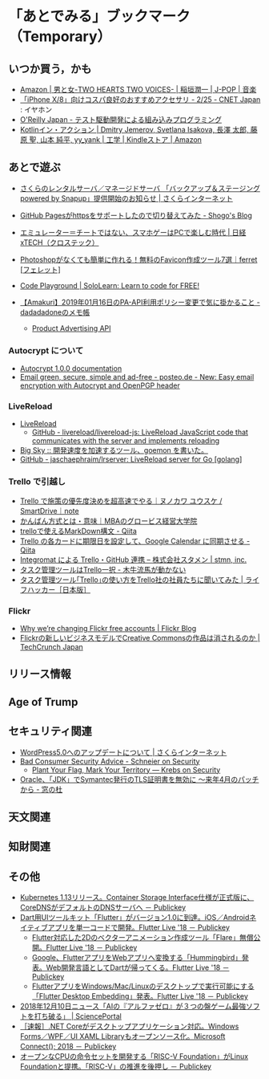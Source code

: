 # 「あとでみる」ブックマーク（Temporary）

## いつか買う，かも

- [Amazon | 男と女-TWO HEARTS TWO VOICES- | 稲垣潤一 | J-POP | 音楽](https://www.amazon.co.jp/exec/obidos/ASIN/B001G6RB7W/baldandersinf-22/)
- [「iPhone X/8」向けコスパ良好のおすすめアクセサリ - 2/25 - CNET Japan](https://japan.cnet.com/article/35112045/2/) : イヤホン
- [O'Reilly Japan - テスト駆動開発による組み込みプログラミング](https://www.oreilly.co.jp/books/9784873116143/)
- [Kotlinイン・アクション | Dmitry Jemerov, Svetlana Isakova, 長澤 太郎, 藤原 聖, 山本 純平, yy_yank | 工学 | Kindleストア | Amazon](https://www.amazon.co.jp/exec/obidos/ASIN/B076Q2L1M6/baldandersinf-22/)

## あとで遊ぶ

- [さくらのレンタルサーバ／マネージドサーバ 「バックアップ＆ステージング powered by Snapup」提供開始のお知らせ | さくらインターネット](https://www.sakura.ad.jp/news/sakurainfo/newsentry.php?id=1848)
- [GitHub Pagesがhttpsをサポートしたので切り替えてみた - Shogo's Blog](https://shogo82148.github.io/blog/2016/06/10/github-page-supports-https/)
- [エミュレーター＝チートではない、スマホゲーはPCで楽しむ時代 | 日経 xTECH（クロステック）](http://tech.nikkeibp.co.jp/atcl/nxt/column/18/00134/030200021/)

- [Photoshopがなくても簡単に作れる！無料のFavicon作成ツール7選｜ferret [フェレット]](https://ferret-plus.com/2610)

- [Code Playground | SoloLearn: Learn to code for FREE!](https://www.sololearn.com/Codes/)

- [【Amakuri】2019年01月16日のPA-API利用ポリシー変更で気に掛かること - dadadadoneのメモ帳](https://blog.dadadadone.com/archives/159)
    - [Product Advertising API](https://images-na.ssl-images-amazon.com/images/G/09/associates/paapi/dg/index.html)

### Autocrypt について

- [Autocrypt 1.0.0 documentation](https://autocrypt.org/)
- [Email green, secure, simple and ad-free - posteo.de - New: Easy email encryption with Autocrypt and OpenPGP header](https://posteo.de/en/blog/new-easy-email-encryption-with-autocrypt-and-openpgp-header)

### LiveReload

- [LiveReload](http://livereload.com/)
    - [GitHub - livereload/livereload-js: LiveReload JavaScript code that communicates with the server and implements reloading](https://github.com/livereload/livereload-js)
- [Big Sky :: 開発速度を加速するツール、goemon を書いた。](https://mattn.kaoriya.net/software/lang/go/20150223224545.htm)
- [GitHub - jaschaephraim/lrserver: LiveReload server for Go [golang]](https://github.com/jaschaephraim/lrserver)

### Trello で引越し

- [Trello で施策の優先度決めを超高速でやる｜ヌノカワ ユウスケ / SmartDrive｜note](https://note.mu/ynunokawa/n/nd9df585d2399)
- [かんばん方式とは・意味｜MBAのグロービス経営大学院](https://mba.globis.ac.jp/about_mba/glossary/detail-11756.html)
- [trelloで使えるMarkDown構文 - Qiita](https://qiita.com/hirokishirai/items/77b59a13ddb8b7d782c1)
- [Trello の各カードに期限日を設定して、Google Calendar に同期させる - Qiita](https://qiita.com/matsuoshi/items/293608fbacf5d9d09d0d)
- [Integromat による Trello・GitHub 連携 – 株式会社スタメン | stmn, inc.](https://stmn.co.jp/tech/1227)
- [タスク管理ツールはTrello一択 - 木牛流馬が動かない](http://euphoniumize-45th.hatenablog.com/entry/2017/12/04/230113)
- [タスク管理ツール｢Trello｣の使い方をTrello社の社員たちに聞いてみた | ライフハッカー［日本版］](https://www.lifehacker.jp/2017/01/170117_trellotrello.html)

### Flickr 

- [Why we’re changing Flickr  free accounts | Flickr Blog](https://blog.flickr.net/en/2018/11/01/changing-flickr-free-accounts-1000-photos/)
- [Flickrの新しいビジネスモデルでCreative Commonsの作品は消されるのか  |  TechCrunch Japan](https://jp.techcrunch.com/2018/11/03/2018-11-02-flickrs-new-business-model-could-see-works-deleted-from-creative-commons/)


## リリース情報


## Age of Trump


## セキュリティ関連

- [WordPress5.0へのアップデートについて | さくらインターネット](https://www.sakura.ad.jp/information/announcements/2018/12/05/1968198878/)
- [Bad Consumer Security Advice - Schneier on Security](https://www.schneier.com/blog/archives/2018/12/bad_consumer_se.html)
    - [Plant Your Flag, Mark Your Territory —  Krebs on Security](https://krebsonsecurity.com/2018/06/plant-your-flag-mark-your-territory/)
- [Oracle、「JDK」でSymantec発行のTLS証明書を無効に ～来年4月のパッチから - 窓の杜](https://forest.watch.impress.co.jp/docs/news/1157470.html)

## 天文関連


## 知財関連


## その他

- [Kubernetes 1.13リリース。Container Storage Interface仕様が正式版に、CoreDNSがデフォルトのDNSサーバへ － Publickey](https://www.publickey1.jp/blog/18/kubernetes_113container_storage_interfacecorednsdns.html)
- [Dart用UIツールキット「Flutter」がバージョン1.0に到達。iOS／Androidネイティブアプリを単一コードで開発。Flutter Live '18 － Publickey](https://www.publickey1.jp/blog/18/dartuiflutter10iosandroidflutter_live_18.html)
    - [Flutter対応した2Dのベクターアニメーション作成ツール「Flare」無償公開。Flutter Live '18 － Publickey](https://www.publickey1.jp/blog/18/flutter2dflareflutter_live_18.html)
    - [Google、FlutterアプリをWebアプリへ変換する「Hummingbird」発表。Web開発言語としてDartが帰ってくる。Flutter Live '18 － Publickey](https://www.publickey1.jp/blog/18/googleflutterwebhummingbirdwebdartflutter_live_18.html)
    - [FlutterアプリをWindows/Mac/Linuxのデスクトップで実行可能にする「Flutter Desktop Embedding」発表。Flutter Live '18 － Publickey](https://www.publickey1.jp/blog/18/flutterwindowsmaclinuxflutter_desktop_embeddingflutter_live_18.html)
- [2018年12月10日ニュース「AIの『アルファゼロ』が３つの盤ゲーム最強ソフトを打ち破る」 | SciencePortal](https://scienceportal.jst.go.jp/news/newsflash_review/newsflash/2018/12/20181210_01.html)
- [［速報］.NET Coreがデスクトップアプリケーション対応。Windows Forms／WPF／UI XAML Libraryもオープンソース化。Microsoft Connect(); 2018 － Publickey](https://www.publickey1.jp/blog/18/net_corewindows_formswpfui_xaml_librarymicrosoft_connect_2018.html)
- [オープンなCPUの命令セットを開発する「RISC-V Foundation」がLinux Foundationと提携。「RISC-V」の推進を後押し － Publickey](https://www.publickey1.jp/blog/18/cpurisc-v_foundationlinux_foundationrisc-v.html)

<!-- eof -->
